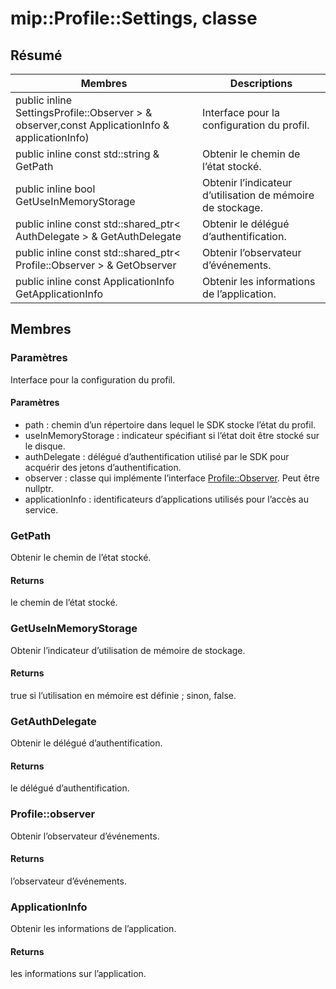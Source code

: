 # <a name="class-mipprofilesettings"></a>mip::Profile::Settings, classe 
## <a name="summary"></a>Résumé
 Membres                        | Descriptions                                
--------------------------------|---------------------------------------------
public inline  SettingsProfile::Observer > & observer,const ApplicationInfo & applicationInfo) | Interface pour la configuration du profil.
public inline const std::string & GetPath | Obtenir le chemin de l’état stocké.
public inline bool GetUseInMemoryStorage | Obtenir l’indicateur d’utilisation de mémoire de stockage.
public inline const std::shared_ptr< AuthDelegate > & GetAuthDelegate | Obtenir le délégué d’authentification.
public inline const std::shared_ptr< Profile::Observer > & GetObserver | Obtenir l’observateur d’événements.
public inline const ApplicationInfo GetApplicationInfo | Obtenir les informations de l’application.
## <a name="members"></a>Membres
### <a name="settings"></a>Paramètres
Interface pour la configuration du profil.
#### <a name="parameters"></a>Paramètres
* path : chemin d’un répertoire dans lequel le SDK stocke l’état du profil. 
* useInMemoryStorage : indicateur spécifiant si l’état doit être stocké sur le disque. 
* authDelegate : délégué d’authentification utilisé par le SDK pour acquérir des jetons d’authentification. 
* observer : classe qui implémente l’interface [Profile::Observer](#classmip_1_1_profile_1_1_observer). Peut être nullptr. 
* applicationInfo : identificateurs d’applications utilisés pour l’accès au service.
### <a name="getpath"></a>GetPath
Obtenir le chemin de l’état stocké.
#### <a name="returns"></a>Returns
le chemin de l’état stocké.
### <a name="getuseinmemorystorage"></a>GetUseInMemoryStorage
Obtenir l’indicateur d’utilisation de mémoire de stockage.
#### <a name="returns"></a>Returns
true si l’utilisation en mémoire est définie ; sinon, false.
### <a name="getauthdelegate"></a>GetAuthDelegate
Obtenir le délégué d’authentification.
#### <a name="returns"></a>Returns
le délégué d’authentification.
### <a name="profileobserver"></a>Profile::observer
Obtenir l’observateur d’événements.
#### <a name="returns"></a>Returns
l’observateur d’événements.
### <a name="applicationinfo"></a>ApplicationInfo
Obtenir les informations de l’application.
#### <a name="returns"></a>Returns
les informations sur l’application.